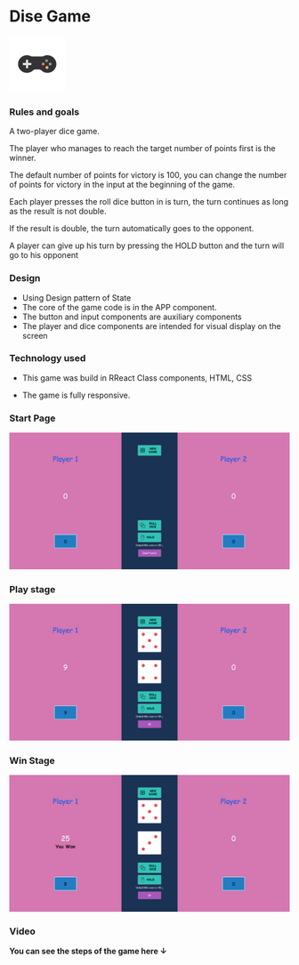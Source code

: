 # Dise Game

<a href="https://dice-game-react-class.netlify.app/" target="_blank"> <img style="left:0" src="./docs/screenshots/game-1.1s-200px.png" width="100px" heigh="100px"> </a>

### **Rules and goals**

A two-player dice game.

The player who manages to reach the target number of points first is the winner.

The default number of points for victory is 100, you can change the number of points for victory in the input at the beginning of the game.

Each player presses the roll dice button in is turn, the turn continues as long as the result is not double.

If the result is double, the turn automatically goes to the opponent.

A player can give up his turn by pressing the HOLD button and the turn will go to his opponent

### **Design**

- Using Design pattern of State
- The core of the game code is in the APP component.
- The button and input components are auxiliary components
- The player and dice components are intended for visual display on the screen

### **Technology used**

- This game was build in RReact Class components, HTML, CSS

- The game is fully responsive.

### Start Page

![Start Page](./docs/screenshots/dg1.png)

### Play stage

![Game Page](./docs/screenshots/dg2.png)

### Win Stage

![Game Page](./docs/screenshots/dg3.png)

### Video

**You can see the steps of the game here ↓**
